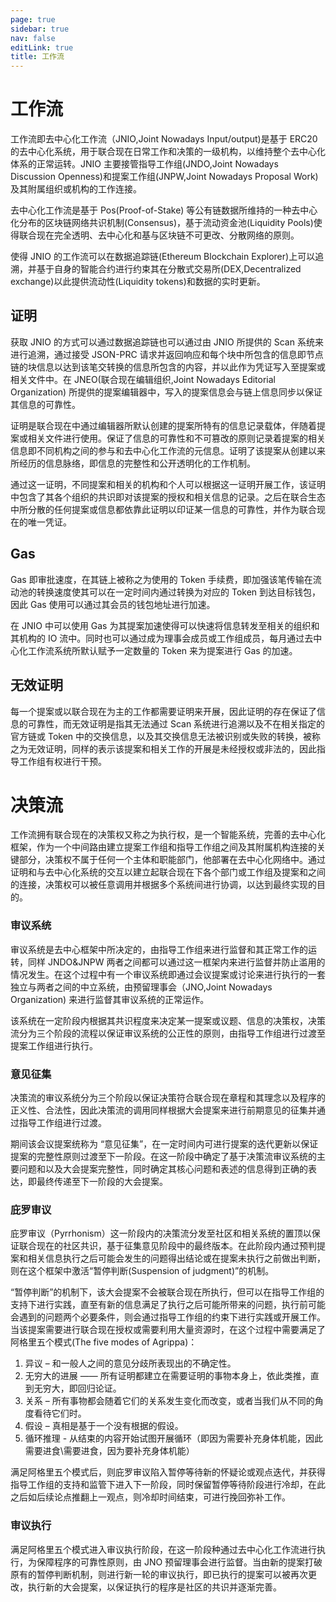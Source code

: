 ```yaml
---
page: true
sidebar: true
nav: false
editLink: true
title: 工作流
---
```


<Page />

<div class="page-odd">

# 工作流
工作流即去中心化工作流（JNIO,Joint Nowadays Input/output)是基于 ERC20 的去中心化系统，用于联合现在日常工作和决策的一级机构，以维持整个去中心化体系的正常运转。JNIO 主要接管指导工作组(JNDO,Joint Nowadays Discussion Openness)和提案工作组(JNPW,Joint Nowadays Proposal Work)及其附属组织或机构的工作连接。

去中心化工作流是基于 Pos(Proof-of-Stake) 等公有链数据所维持的一种去中心化分布的区块链网络共识机制(Consensus)，基于流动资金池(Liquidity Pools)使得联合现在完全透明、去中心化和基与区块链不可更改、分散网络的原则。

使得 JNIO 的工作流可以在数据追踪链(Ethereum Blockchain Explorer)上可以追溯，并基于自身的智能合约进行约束其在分散式交易所(DEX,Decentralized exchange)以此提供流动性(Liquidity tokens)和数据的实时更新。

## 证明
获取 JNIO 的方式可以通过数据追踪链也可以通过由 JNIO 所提供的 Scan 系统来进行追溯，通过接受 JSON-PRC 请求并返回响应和每个块中所包含的信息即节点链的块信息以达到该笔交转换的信息所包含的内容，并以此作为凭证写入至提案或相关文件中。在 JNEO(联合现在编辑组织,Joint Nowadays Editorial Organization) 所提供的提案编辑器中，写入的提案信息会与链上信息同步以保证其信息的可靠性。

证明是联合现在中通过编辑器所默认创建的提案所特有的信息记录载体，伴随着提案或相关文件进行使用。保证了信息的可靠性和不可篡改的原则记录着提案的相关信息即不同机构之间的参与和去中心化工作流的元信息。证明了该提案从创建以来所经历的信息脉络，即信息的完整性和公开透明化的工作机制。

通过这一证明，不同提案和相关的机构和个人可以根据这一证明开展工作，该证明中包含了其各个组织的共识即对该提案的授权和相关信息的记录。之后在联合生态中所分散的任何提案或信息都依靠此证明以印证某一信息的可靠性，并作为联合现在的唯一凭证。

## Gas 
Gas 即审批速度，在其链上被称之为使用的 Token 手续费，即加强该笔传输在流动池的转换速度使其可以在一定时间内通过转换为对应的 Token 到达目标钱包，因此 Gas 使用可以通过其会员的钱包地址进行加速。

在 JNIO 中可以使用 Gas 为其提案加速使得可以快速将信息转发至相关的组织和其机构的 IO 流中。同时也可以通过成为理事会成员或工作组成员，每月通过去中心化工作流系统所默认赋予一定数量的 Token 来为提案进行 Gas 的加速。

## 无效证明
每一个提案或以联合现在为主的工作都需要证明来开展，因此证明的存在保证了信息的可靠性，而无效证明是指其无法通过 Scan 系统进行追溯以及不在相关指定的官方链或 Token 中的交换信息，以及其交换信息无法被识别或失败的转换，被称之为无效证明，同样的表示该提案和相关工作的开展是未经授权或非法的，因此指导工作组有权进行干预。

# 决策流
工作流拥有联合现在的决策权又称之为执行权，是一个智能系统，完善的去中心化框架，作为一个中间路由建立提案工作组和指导工作组之间及其附属机构连接的关键部分，决策权不属于任何一个主体和职能部门，他部署在去中心化网络中。通过证明和与去中心化系统的交互以建立起联合现在下各个部门或工作组及提案和之间的连接，决策权可以被任意调用并根据多个系统间进行协调，以达到最终实现的目的。

### 审议系统
审议系统是去中心框架中所决定的，由指导工作组来进行监督和其正常工作的运转，同样 JNDO&JNPW 两者之间都可以通过这一框架内来进行监督并防止滥用的情况发生。在这个过程中有一个审议系统即通过会议提案或讨论来进行执行的一套独立与两者之间的中立系统，由预留理事会（JNO,Joint Nowadays Organization) 来进行监督其审议系统的正常运作。

该系统在一定阶段内根据其共识程度来决定某一提案或议题、信息的决策权，决策流分为三个阶段的流程以保证审议系统的公正性的原则，由指导工作组进行过渡至提案工作组进行执行。

### 意见征集
决策流的审议系统分为三个阶段以保证决策符合联合现在章程和其理念以及程序的正义性、合法性，因此决策流的调用同样根据大会提案来进行前期意见的征集并通过指导工作组进行过渡。

期间该会议提案统称为 “意见征集”，在一定时间内可进行提案的迭代更新以保证提案的完整性原则过渡至下一阶段。在这一阶段中确定了基于决策流审议系统的主要问题和以及大会提案完整性，同时确定其核心问题和表述的信息得到正确的表达，即最终传递至下一阶段的大会提案。

### 庇罗审议
庇罗审议（Pyrrhonism）这一阶段内的决策流分发至社区和相关系统的置顶以保证联合现在的社区共识，基于征集意见阶段中的最终版本。在此阶段内通过预判提案和相关信息执行之后可能会发生的问题得出结论或在提案未执行之前做出判断，则在这个框架中激活“暂停判断(Suspension of judgment)”的机制。

“暂停判断”的机制下，该大会提案不会被联合现在所执行，但可以在指导工作组的支持下进行实践，直至有新的信息满足了执行之后可能所带来的问题，执行前可能会遇到的问题两个必要条件，则会通过指导工作组的约束下进行实践或开展工作。当该提案需要进行联合现在授权或需要利用大量资源时，在这个过程中需要满足了阿格里五个模式(The five modes of Agrippa)：

1. 异议 – 和一般人之间的意见分歧所表现出的不确定性。
2. 无穷大的进展 —— 所有证明都建立在需要证明的事物本身上，依此类推，直到无穷大，即回归论证。
3. 关系 – 所有事物都会随着它们的关系发生变化而改变，或者当我们从不同的角度看待它们时。
4. 假设 – 真相是基于一个没有根据的假设。
5. 循环推理 - 从结束的内容开始试图开展循环（即因为需要补充身体机能，因此需要进食\需要进食，因为要补充身体机能）

满足阿格里五个模式后，则庇罗审议陷入暂停等待新的怀疑论或观点迭代，并获得指导工作组的支持和监管下进入下一阶段，同时保留暂停等待阶段进行冷却，在此之后如后续论点推翻上一观点，则冷却时间结束，可进行挽回弥补工作。

### 审议执行
满足阿格里五个模式进入审议执行阶段，在这一阶段种通过去中心化工作流进行执行，为保障程序的可靠性原则，由 JNO 预留理事会进行监督。当由新的提案打破原有的暂停判断机制，则进行新一轮的审议执行，即已执行的提案可以被再次更改，执行新的大会提案，以保证执行的程序是社区的共识并逐渐完善。

</div>

<script
 setup>
    import Page from '/@theme/components/Page.vue'
</script>